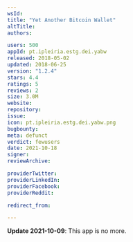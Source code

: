 ```yaml
---
wsId: 
title: "Yet Another Bitcoin Wallet"
altTitle: 
authors:

users: 500
appId: pt.ipleiria.estg.dei.yabw
released: 2018-05-02
updated: 2018-06-25
version: "1.2.4"
stars: 4.4
ratings: 5
reviews: 2
size: 3.0M
website: 
repository: 
issue: 
icon: pt.ipleiria.estg.dei.yabw.png
bugbounty: 
meta: defunct
verdict: fewusers
date: 2021-10-18
signer: 
reviewArchive:

providerTwitter: 
providerLinkedIn: 
providerFacebook: 
providerReddit: 

redirect_from:

---
```


**Update 2021-10-09**: This app is no more.
